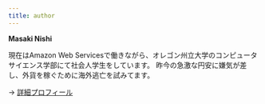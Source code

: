 ```yaml
---
title: author
---
```


**Masaki Nishi**


現在はAmazon Web Servicesで働きながら、オレゴン州立大学のコンピュータサイエンス学部にて社会人学生をしています。
昨今の急激な円安に嫌気が差し、外貨を稼ぐために海外逃亡を試みてます。

→ [詳細プロフィール](/about/)
